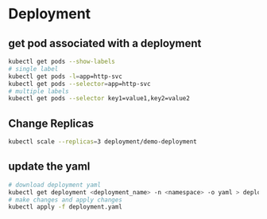 # Deployment

## get pod associated with a deployment
```sh
kubectl get pods --show-labels
# single label
kubectl get pods -l=app=http-svc
kubectl get pods --selector=app=http-svc
# multiple labels
kubectl get pods --selector key1=value1,key2=value2
```

## Change Replicas
```sh
kubectl scale --replicas=3 deployment/demo-deployment
```

## update the yaml
```sh
# download deployment yaml
kubectl get deployment <deployment_name> -n <namespace> -o yaml > deployment.yaml
# make changes and apply changes
kubectl apply -f deployment.yaml 
```
